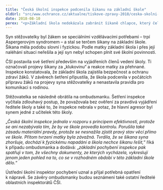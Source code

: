 ```yaml
---
title: "Česká školní inspekce podcenila šikanu na základní škole"
oldUrl: "src/www.ochrance.cz/aktualne/tiskove-zpravy-2018/ceska-skolni-inspekce-podcenila-sikanu-na-zakladni-skole"
date: 2018-08-10
perex: "<p>Základní škola nedokázala zabránit šikaně chlapce, který čelil slovním a fyzickým úrokům. Jeho matka se proto obrátila na Českou školní inspekci (ČŠI). Inspekce shledala její stížnost částečně nedůvodnou a částečně neprůkaznou. Ombudsmanka během svého šetření konstatovala dvě pochybení v činnosti inspekce. Ta neprovedla ve škole kontrolu a nezabývala se tedy tím, zda k šikaně skutečně dochází. Šikana je závažný problém a její dopady na životy dětí nelze zlehčovat. </p>"
---
```


<!-- imported from the old website -->

<p>Syn stěžovatelky byl žákem se speciálními vzdělávacími potřebami – trpí Aspergerovým syndromem – a stal se terčem šikany na základní škole. Šikana měla podobu slovní i fyzickou. Podle matky základní škola i přes její naléhání situaci neřešila a její syn nebyl schopen plnit své školní povinnosti. </p> <p>ČSI postavila své šetření především na vyjádřeních členů vedení školy. Ti označovali projevy šikany za „klukovinu“ a reakce matky za přehnané. Inspekce konstatovala, že základní škola zajistila bezpečnost a ochranu zdraví žáků. V závěrech šetření připustila, že škola podcenila v počátcích přípravu žáků na projevy syna stěžovatelky a nenastavila pravidla pro komunikaci s rodinou. </p> <p>Stěžovatelka se následně obrátila na ombudsmanku. Šetření inspekce vyčítala zdlouhavý postup, že považovala bez ověření za pravdivá vyjádření ředitele školy a také to, že inspekce nebrala v potaz, že hlavní agresor byl synem jedné z učitelek této školy. </p> <p>„<i>Česká školní inspekce jednala v rozporu s principem efektivnosti, protože se ani nezabývala tím, že by ve škole provedla kontrolu. Porušila také zásadu materiální pravdy, protože se nesnažila zjistit pravý stav věcí přímo ve škole. Přitom tvrzení matky byla závažná. Tvrdila, že se šikana syna zhoršuje, dochází k fyzickému napadání a škola nechce šikanu řešit,</i>“ říká k případu ombudsmanka a dodává: „<i>základní pochybení inspekce pak spatřuji v tom, že všechny dokumenty, ze kterých vycházela, vykreslují jenom jeden pohled na to, co se v rozhodném období v této základní škole dělo.</i>“</p> Ústřední školní inspektor pochybení uznal a přijal potřebná opatření k nápravě. Se závěry ombudsmanky budou seznámeni také ostatní ředitelé oblastních inspektorátů ČŠI.
